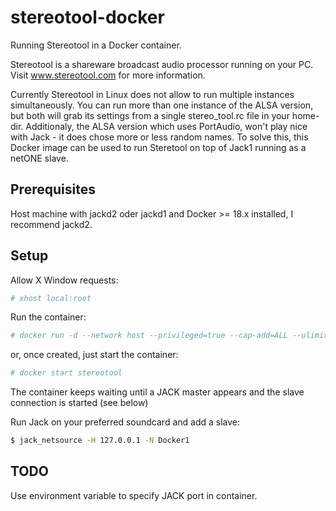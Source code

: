 # stereotool-docker
Running Stereotool in a Docker container.

Stereotool is a shareware broadcast audio processor running on your PC. Visit www.stereotool.com for more information. 

Currently Stereotool in Linux does not allow to run multiple instances simultaneously. You can run more than one instance of the ALSA version, but both will grab its settings from a single stereo_tool.rc file in your home-dir.
Additionaly, the ALSA version which uses PortAudio, won't play nice with Jack - it does chose more or less random names.
To solve this, this Docker image can be used to run Steretool on top of Jack1 running as a netONE slave.

## Prerequisites
Host machine with jackd2 oder jackd1 and Docker >= 18.x installed, I recommend jackd2.

## Setup
Allow X Window requests:
```bash
# xhost local:root
```
Run the container:
```bash
# docker run -d --network host --privileged=true --cap-add=ALL --ulimit rtprio=99 -v /tmp/.X11-unix:/tmp/.X11-unix -e DISPLAY=unix$DISPLAY --name stereotool stereotool
```
or, once created, just start the container:
```bash
# docker start stereotool
```

The container keeps waiting until a JACK master appears and the slave connection is started (see below)

Run Jack on your preferred soundcard and add a slave: 
```bash
$ jack_netsource -H 127.0.0.1 -N Docker1
```
## TODO
Use environment variable to specify JACK port in container.
